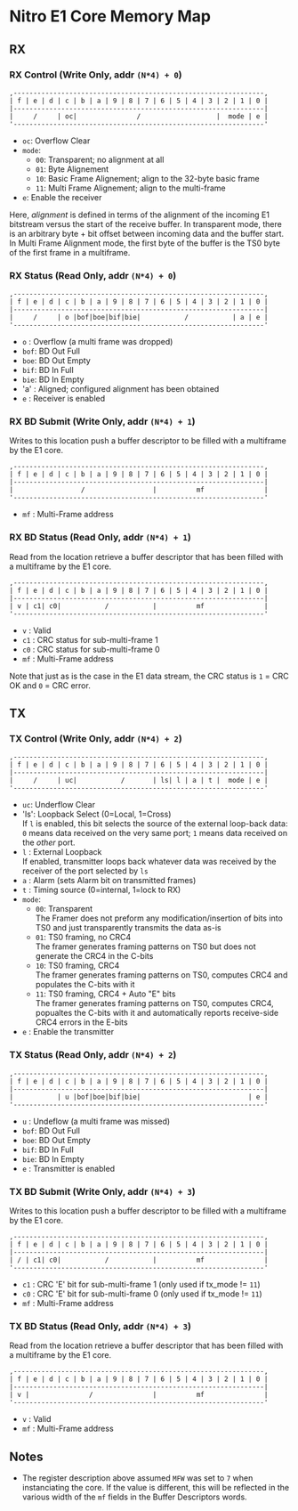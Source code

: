 Nitro E1 Core Memory Map
========================

RX
--

### RX Control (Write Only, addr `(N*4) + 0`)

```
,---------------------------------------------------------------,
| f | e | d | c | b | a | 9 | 8 | 7 | 6 | 5 | 4 | 3 | 2 | 1 | 0 |
|---------------------------------------------------------------|
|     /     | oc|               /                   |  mode | e |
'---------------------------------------------------------------'
```

  * `oc`: Overflow Clear
  * `mode`:
      - `00`: Transparent; no alignment at all
      - `01`: Byte Alignement
      - `10`: Basic Frame Alignement; align to the 32-byte basic frame
      - `11`: Multi Frame Alignement; align to the multi-frame
  * `e`: Enable the receiver

Here, _alignment_ is defined in terms of the alignment of the
incoming E1 bitstream versus the start of the receive buffer. In
transparent mode, there is an arbitrary byte + bit offset between
incoming data and the buffer start. In Multi Frame Alignment mode,
the first byte of the buffer is the TS0 byte of the first frame
in a multiframe.

### RX Status (Read Only, addr `(N*4) + 0`)

```
,---------------------------------------------------------------,
| f | e | d | c | b | a | 9 | 8 | 7 | 6 | 5 | 4 | 3 | 2 | 1 | 0 |
|---------------------------------------------------------------|
|     /     | o |bof|boe|bif|bie|           /           | a | e |
'---------------------------------------------------------------'
```

  * `o`  : Overflow (a multi frame was dropped)
  * `bof`: BD Out Full
  * `boe`: BD Out Empty
  * `bif`: BD In Full
  * `bie`: BD In Empty
  * 'a'  : Aligned; configured alignment has been obtained
  * `e`  : Receiver is enabled


### RX BD Submit (Write Only, addr `(N*4) + 1`)

Writes to this location push a buffer descriptor to be filled
with a multiframe by the E1 core.

```
,---------------------------------------------------------------,
| f | e | d | c | b | a | 9 | 8 | 7 | 6 | 5 | 4 | 3 | 2 | 1 | 0 |
|---------------------------------------------------------------|
|                 /                 |          mf               |
'---------------------------------------------------------------'
```

  * `mf` : Multi-Frame address


### RX BD Status (Read Only, addr `(N*4) + 1`)

Read from the location retrieve a buffer descriptor that has been
filled with a multiframe by the E1 core.

```
,---------------------------------------------------------------,
| f | e | d | c | b | a | 9 | 8 | 7 | 6 | 5 | 4 | 3 | 2 | 1 | 0 |
|---------------------------------------------------------------|
| v | c1| c0|           /           |          mf               |
'---------------------------------------------------------------'
```

  * `v`  : Valid
  * `c1` : CRC status for sub-multi-frame 1
  * `c0` : CRC status for sub-multi-frame 0
  * `mf` : Multi-Frame address

Note that just as is the case in the E1 data stream, the CRC
status is `1` = CRC OK and `0` = CRC error.


TX
--

### TX Control (Write Only, addr `(N*4) + 2`)

```
,---------------------------------------------------------------,
| f | e | d | c | b | a | 9 | 8 | 7 | 6 | 5 | 4 | 3 | 2 | 1 | 0 |
|---------------------------------------------------------------|
|     /     | uc|           /       | ls| l | a | t |  mode | e |
'---------------------------------------------------------------'
```

  * `uc`: Underflow Clear
  * 'ls': Loopback Select (0=Local, 1=Cross)\
    If `l` is enabled, this bit selects the source of the external
    loop-back data: `0` means data received on the very same port;
    `1` means data received on the _other_ port.
  * `l` : External Loopback\
    If enabled, transmitter loops back whatever data was received
    by the receiver of the port selected by `ls`
  * `a` : Alarm (sets Alarm bit on transmitted frames)
  * `t` : Timing source (0=internal, 1=lock to RX)
  * `mode`:
      - `00`: Transparent\
	The Framer does not preform any modification/insertion of bits
	into TS0 and just transparently transmits the data as-is
      - `01`: TS0 framing, no CRC4\
	The framer generates framing patterns on TS0 but does not
	generate the CRC4 in the C-bits
      - `10`: TS0 framing, CRC4\
	The framer generates framing patterns on TS0, computes CRC4
	and populates the C-bits with it
      - `11`: TS0 framing, CRC4 + Auto "E" bits\
	The framer generates framing patterns on TS0, computes CRC4,
	popualtes the C-bits with it and automatically reports
	receive-side CRC4 errors in the E-bits
  * `e` : Enable the transmitter


### TX Status (Read Only, addr `(N*4) + 2`)

```
,---------------------------------------------------------------,
| f | e | d | c | b | a | 9 | 8 | 7 | 6 | 5 | 4 | 3 | 2 | 1 | 0 |
|---------------------------------------------------------------|
|           | u |bof|boe|bif|bie|                           | e |
'---------------------------------------------------------------'
```

  * `u`  : Undeflow (a multi frame was missed)
  * `bof`: BD Out Full
  * `boe`: BD Out Empty
  * `bif`: BD In Full
  * `bie`: BD In Empty
  * `e`  : Transmitter is enabled


### TX BD Submit (Write Only, addr `(N*4) + 3`)

Writes to this location push a buffer descriptor to be filled
with a multiframe by the E1 core.

```
,---------------------------------------------------------------,
| f | e | d | c | b | a | 9 | 8 | 7 | 6 | 5 | 4 | 3 | 2 | 1 | 0 |
|---------------------------------------------------------------|
| / | c1| c0|           /           |          mf               |
'---------------------------------------------------------------'
```

  * `c1` : CRC 'E' bit for sub-multi-frame 1 (only used if tx_mode != `11`)
  * `c0` : CRC 'E' bit for sub-multi-frame 0 (only used if tx_mode != `11`)
  * `mf` : Multi-Frame address


### TX BD Status (Read Only, addr `(N*4) + 3`)

Read from the location retrieve a buffer descriptor that has been
filled with a multiframe by the E1 core.

```
,---------------------------------------------------------------,
| f | e | d | c | b | a | 9 | 8 | 7 | 6 | 5 | 4 | 3 | 2 | 1 | 0 |
|---------------------------------------------------------------|
| v |               /               |          mf               |
'---------------------------------------------------------------'
```

  * `v`  : Valid
  * `mf` : Multi-Frame address


Notes
-----

* The register description above assumed `MFW` was set to `7` when
  instanciating the core. If the value is different, this will be
  reflected in the various width of the `mf` fields in the Buffer
  Descriptors words.
